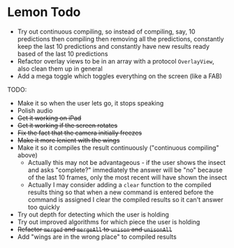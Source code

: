 # Lemon Todo

* Try out continuous compiling, so instead of compiling, say, 10 predictions then compiling then removing all the predictions, constantly keep the last 10 predictions and constantly have new results ready based of the last 10 predictions
* Refactor overlay views to be in an array with a protocol `OverlayView`, also clean them up in general
* Add a mega toggle which toggles everything on the screen (like a FAB)





TODO:

* Make it so when the user lets go, it stops speaking
* Polish audio
* ~~Get it working on iPad~~
* ~~Get it working if the screen rotates~~
* ~~Fix the fact that the camera initially freezes~~
* ~~Make it more lenient with the wings~~
* Make it so it compiles the result continuously ("continuous compiling" above)
    * Actually this may not be advantageous - if the user shows the insect and asks "complete?" immediately the answer will be "no" because of the last 10 frames, only the most recent will have shown the insect
    * Actually I may consider adding a `clear` function to the compiled results thing so that when a new command is entered before the command is assigned I clear the compiled results so it can't answer too quickly
* Try out depth for detecting which the user is holding
* Try out improved algorithms for which piece the user is holding
* ~~Refactor `merged` and `mergeAll` to `unison` and `unisonAll`~~
* Add "wings are in the wrong place" to compiled results
